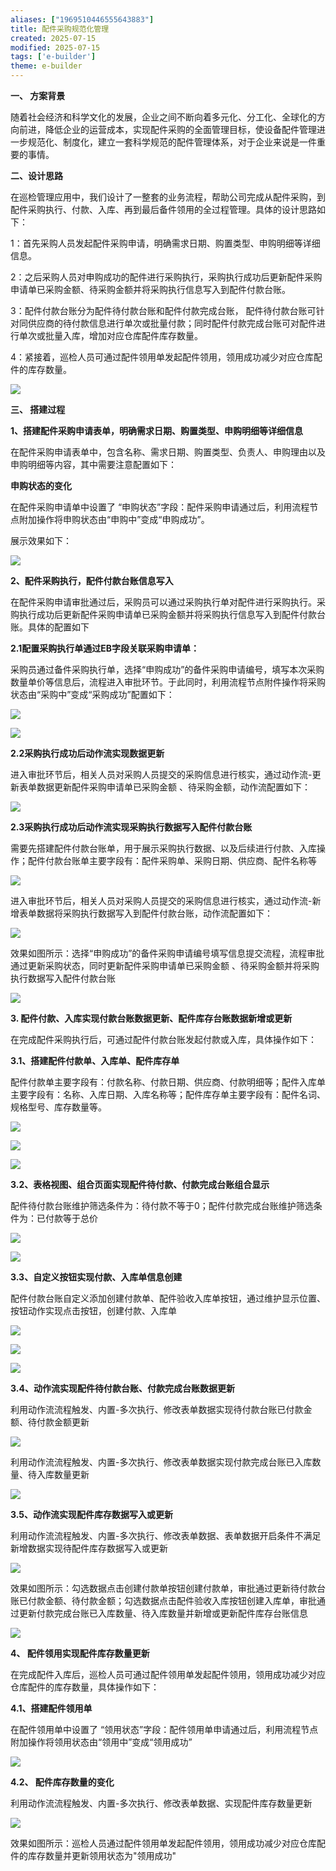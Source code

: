 ```yaml
---
aliases: ["1969510446555643883"]
title: 配件采购规范化管理
created: 2025-07-15
modified: 2025-07-15
tags: ['e-builder']
theme: e-builder
---
```


**一、 方案背景**

随着社会经济和科学文化的发展，企业之间不断向着多元化、分工化、全球化的方向前进，降低企业的运营成本，实现配件采购的全面管理目标，使设备配件管理进一步规范化、制度化，建立一套科学规范的配件管理体系，对于企业来说是一件重要的事情。

**二、设计思路**

在巡检管理应用中，我们设计了一整套的业务流程，帮助公司完成从配件采购，到配件采购执行、付款、入库、再到最后备件领用的全过程管理。具体的设计思路如下：

1：首先采购人员发起配件采购申请，明确需求日期、购置类型、申购明细等详细信息。

2：之后采购人员对申购成功的配件进行采购执行，采购执行成功后更新配件采购申请单已采购金额、待采购金额并将采购执行信息写入到配件付款台账。

3：配件付款台账分为配件待付款台账和配件付款完成台账， 配件待付款台账可针对同供应商的待付款信息进行单次或批量付款；同时配件付款完成台账可对配件进行单次或批量入库，增加对应仓库配件库存数量。

4：紧接着，巡检人员可通过配件领用单发起配件领用，领用成功减少对应仓库配件的库存数量。

![](https://myhelpdoc.oss-cn-heyuan.aliyuncs.com/mdimages/93b30f175744108d31158df9979432e5.jpg)

**三、 搭建过程**

**1、搭建配件采购申请表单，明确需求日期、购置类型、申购明细等详细信息**

在配件采购申请表单中，包含名称、需求日期、购置类型、负责人、申购理由以及申购明细等内容，其中需要注意配置如下：

**申购状态的变化**

在配件采购申请单中设置了 “申购状态”字段：配件采购申请通过后，利用流程节点附加操作将申购状态由“申购中”变成“申购成功”。

展示效果如下：

![](https://myhelpdoc.oss-cn-heyuan.aliyuncs.com/mdimages/ef72687020aff62c2cce984548d25c42.jpg)

**2、配件采购执行，配件付款台账信息写入**

在配件采购申请审批通过后，采购员可以通过采购执行单对配件进行采购执行。采购执行成功后更新配件采购申请单已采购金额并将采购执行信息写入到配件付款台账。具体的配置如下

**2.1配置采购执行单通过EB字段关联采购申请单：**

采购员通过备件采购执行单，选择“申购成功”的备件采购申请编号，填写本次采购数量单价等信息后，流程进入审批环节。于此同时，利用流程节点附件操作将采购状态由“采购中”变成“采购成功”配置如下：

![](https://myhelpdoc.oss-cn-heyuan.aliyuncs.com/mdimages/98fcda4094b75641eaf1c4405ca983d1.jpg)

![](https://myhelpdoc.oss-cn-heyuan.aliyuncs.com/mdimages/d0b25608211e8928bacf77e9ab0852df.jpg)

**2.2采购执行成功后动作流实现数据更新**

进入审批环节后，相关人员对采购人员提交的采购信息进行核实，通过动作流-更新表单数据更新配件采购申请单已采购金额 、待采购金额，动作流配置如下：

![](https://myhelpdoc.oss-cn-heyuan.aliyuncs.com/mdimages/924f9034e009761042e0c0558b2f148e.jpg)

**2.3采购执行成功后动作流实现采购执行数据写入配件付款台账**

需要先搭建配件付款台账单，用于展示采购执行数据、以及后续进行付款、入库操作；配件付款台账单主要字段有：配件采购单、采购日期、供应商、配件名称等

![](https://myhelpdoc.oss-cn-heyuan.aliyuncs.com/mdimages/e53f68ab096a9b2c6e3feb6fae53eeb3.jpg)

进入审批环节后，相关人员对采购人员提交的采购信息进行核实，通过动作流-新增表单数据将采购执行数据写入到配件付款台账，动作流配置如下：

![](https://myhelpdoc.oss-cn-heyuan.aliyuncs.com/mdimages/1cd00f0cac1e123ea93bc59e26f83087.jpg)

效果如图所示：选择“申购成功”的备件采购申请编号填写信息提交流程，流程审批通过更新采购状态，同时更新配件采购申请单已采购金额 、待采购金额并将采购执行数据写入配件付款台账

![](https://myhelpdoc.oss-cn-heyuan.aliyuncs.com/mdimages/7a06c094a9557b9bfef182539c6f4cbd.jpg)

**3. 配件付款、入库实现付款台账数据更新、配件库存台账数据新增或更新**

在完成配件采购执行后，可通过配件付款台账发起付款或入库，具体操作如下：

**3.1、搭建配件付款单、入库单、配件库存单**

配件付款单主要字段有：付款名称、付款日期、供应商、付款明细等；配件入库单主要字段有：名称、入库日期、入库名称等；配件库存单主要字段有：配件名词、规格型号、库存数量等。

![](https://myhelpdoc.oss-cn-heyuan.aliyuncs.com/mdimages/c2f1226f80c7b2c1a65db9df1cd13e2d.jpg)

![](https://myhelpdoc.oss-cn-heyuan.aliyuncs.com/mdimages/0a65d178b00482721c4d7788bffab42a.jpg)

![](https://myhelpdoc.oss-cn-heyuan.aliyuncs.com/mdimages/c7f472700da26aa55eabc4630d8703b1.jpg)

**3.2、表格视图、组合页面实现配件待付款、付款完成台账组合显示**

配件待付款台账维护筛选条件为：待付款不等于0；配件付款完成台账维护筛选条件为：已付款等于总价

![](https://myhelpdoc.oss-cn-heyuan.aliyuncs.com/mdimages/3f90037943e97ccff5706c5ef2987186.jpg)

![](https://myhelpdoc.oss-cn-heyuan.aliyuncs.com/mdimages/b20f9f003986fdb1ae3ff267627c31a9.jpg)

**3.3、自定义按钮实现付款、入库单信息创建**

配件付款台账自定义添加创建付款单、配件验收入库单按钮，通过维护显示位置、按钮动作实现点击按钮，创建付款、入库单

**![](https://myhelpdoc.oss-cn-heyuan.aliyuncs.com/mdimages/0af2e8d4d49b7df933aea4802857edfe.jpg)**

**![](https://myhelpdoc.oss-cn-heyuan.aliyuncs.com/mdimages/714016700a4fa446f7d512852b7cad14.jpg)**

**![](https://myhelpdoc.oss-cn-heyuan.aliyuncs.com/mdimages/8945f09e36c70940e9c9904c2bad9486.jpg)**

**3.4、动作流实现配件待付款台账、付款完成台账数据更新**

利用动作流流程触发、内置-多次执行、修改表单数据实现待付款台账已付款金额、待付款金额更新

![](https://myhelpdoc.oss-cn-heyuan.aliyuncs.com/mdimages/413ee2f2316fc0c4d8c41802e88081f3.jpg)

利用动作流流程触发、内置-多次执行、修改表单数据实现付款完成台账已入库数量、待入库数量更新

**![](https://myhelpdoc.oss-cn-heyuan.aliyuncs.com/mdimages/48121baec2135dea97a5ea0a032d104e.jpg)**

**3.5、动作流实现配件库存数据写入或更新**

利用动作流流程触发、内置-多次执行、修改表单数据、表单数据开启条件不满足新增数据实现待配件库存数据写入或更新

**![](https://myhelpdoc.oss-cn-heyuan.aliyuncs.com/mdimages/876ea0c6e50cfba22e07659dcf40eb4f.jpg)**

效果如图所示：勾选数据点击创建付款单按钮创建付款单，审批通过更新待付款台账已付款金额、待付款金额；勾选数据点击配件验收入库按钮创建入库单，审批通过更新付款完成台账已入库数量、待入库数量并新增或更新配件库存台账信息

![](https://myhelpdoc.oss-cn-heyuan.aliyuncs.com/mdimages/4af216282fd1912d5840c8ff846aee28.jpg)

**4、 配件领用实现配件库存数量更新**

在完成配件入库后，巡检人员可通过配件领用单发起配件领用，领用成功减少对应仓库配件的库存数量，具体操作如下：

**4.1、搭建配件领用单**

在配件领用单中设置了 “领用状态”字段：配件领用单申请通过后，利用流程节点附加操作将领用状态由“领用中”变成“领用成功”

![](https://myhelpdoc.oss-cn-heyuan.aliyuncs.com/mdimages/5dca55a041b91d95283639d93799839f.jpg)

**4.2、 配件库存数量的变化**

利用动作流流程触发、内置-多次执行、修改表单数据、实现配件库存数量更新

![](https://myhelpdoc.oss-cn-heyuan.aliyuncs.com/mdimages/f415ced953c486a994cc9ced1abb7448.jpg)

效果如图所示：巡检人员通过配件领用单发起配件领用，领用成功减少对应仓库配件的库存数量并更新领用状态为"领用成功"

